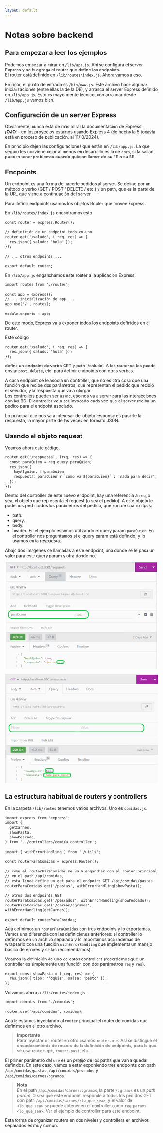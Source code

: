 ```yaml
---
layout: default
---
```


# Notas sobre backend

## Para empezar a leer los ejemplos
Podemos empezar a mirar en `/lib/app.js`. Ahí se configura el server Express y se le agrega el router que define los endpoints.  
El router está definido en `/lib/routes/index.js`. Ahora vamos a eso.

En rigor, el punto de entrada es `/bin/www.js`. Este archivo hace algunas inicializaciones (entre ellas la de la DB), y arranca el server Express definido en `/lib/app.js`. Esto es mayormente técnico, con arrancar desde `/lib/app.js` vamos bien.

## Configuración de un server Express
Obviamente, nunca está de más mirar la documentación de Express.  
**¡OJO!** - en los proyectos estamos usando Express 4 (de hecho la 5 todavía está en proceso de publicación, al 11/10/2024).

En principio dejen las configuraciones que están en `/lib/app.js`. La que seguro les conviene dejar al menos en desarrollo es la de `cors`, si la sacan, pueden tener problemas cuando quieran llamar de su FE a su BE.

## Endpoints
Un endpoint es una forma de hacerle pedidos al server. Se define por un método o verbo (GET / POST / DELETE / etc.) y un path, que es la parte de la URL que viene a continuación del server.

Para definir endpoints usamos los objetos Router que provee Express.

En `/lib/routes/index.js` encontramos esto
```
const router = express.Router();

// definición de un endpoint todo-en-uno
router.get('/saludo', (_req, res) => {
  res.json({ saludo: 'hola' });
});

// ... otros endpoints ...

export default router;
```

En `/lib/app.js` enganchamos este router a la aplicación Express.
```
import routes from './routes';

const app = express();
// ... inicialización de app ...
app.use('/', routes);

module.exports = app;
```

De este modo, Express va a exponer todos los endpoints definidos en el router.

Este código 
```
router.get('/saludo', (_req, res) => {
  res.json({ saludo: 'hola' });
});
```
define un endpoint de verbo GET y path '/saludo'. A los router se les puede enviar `post`, `delete`, etc. para definir endpoints con otros verbos.

A cada endpoint se le asocia un controller, que no es otra cosa que una función que recibe dos parámetros, que representan el pedido que recibió el servidor, y la respuesta que va a otorgar.  
Los controllers pueden ser `async`, eso nos va a servir para las interacciones con las BD.
El controller va a ser invocado cada vez que el server reciba un pedido para el endpoint asociado.

Lo principal que nos va a interesar del objeto response es pasarle la respuesta, la mayor parte de las veces en formato JSON.

## Usando el objeto request
Veamos ahora este código.  
```
router.get('/respuesta', (req, res) => {
  const paraQuien = req.query.paraQuien;
  res.json({
    hayAlguien: !!paraQuien,
    respuesta: paraQuien ? `cómo va ${paraQuien}` : 'nada para decir',
  });
});
```
Dentro del controller de este nuevo endpoint, hay una referencia a `req`, o sea, el objeto que representa el request (o sea el pedido). A este objeto le podemos pedir todos los parámetros del pedido, que son de cuatro tipos:
- path.
- query.
- body.
- header.
En el ejemplo estamos utilizando el query param `paraQuien`. En el controller nos preguntamos si el query param está definido, y lo usamos en la respuesta.

Abajo dos imágenes de llamadas a este endpoint, una donde se le pasa un valor para este query param y otra donde no.

![con query param](../images/backend/llamada-api-con-query-param.png)

![sin query params](../images/backend/llamada-api-sin-query-param.png)

## La estructura habitual de routers y controllers
En la carpeta `/lib/routes` tenemos varios archivos. Uno es `comidas.js`.  
```
import express from 'express';
import {
  getCarnes,
  showPasta,
  showPescado,
} from '../controllers/comida_controller';

import { withErrorHandling } from './utils';

const routerParaComidas = express.Router();

// como el routerParaComidas se va a enganchar con el router principal
// en el path /api/comidas,
// esta línea define un get para el endpoint GET /api/comidas/pastas
routerParaComidas.get('/pastas', withErrorHandling(showPasta));

// otros dos endpoints GET
routerParaComidas.get('/pescados', withErrorHandling(showPescado));
routerParaComidas.get('/carnes/:gramos', withErrorHandling(getCarnes));

export default routerParaComidas;
```
Acá definimos un `routerParaComidas` con tres endpoints y lo exportamos.  
Vemos una diferencia con las definiciones anteriores: el controller lo definimos en un archivo separado y lo importamos acá (además de wrapearlo con una función `withErrorHandling` que implementa un manejo básico de errores y se las recomendamos).

Veamos la definición de uno de estos controllers (recordemos que un controller es simplemente una función con dos parámetros `req` y `res`).  
```
export const showPasta = (_req, res) => {
  res.json({ tipo: 'ñoquis', salsa: 'pesto' });
};
```

Volvamos ahora a `/lib/routes/index.js`. 
```
import comidas from './comidas';

router.use('/api/comidas', comidas);
```
Acá le estamos inyectando al `router` principal el router de comidas que definimos en el otro archivo. 
> **Importante**  
> Para inyectar un router en otro usamos `router.use`. Así se distingue el encadenamiento de routers de la definición de endpoints, para lo que se usa `router.get`, `router.post`, etc..
>
El primer parámetro del `use` es un _prefijo_ de los paths que van a quedar definidos. En este caso, vamos a estar exponiendo tres endpoints con path `/api/comidas/pastas`, `/api/comidas/pescados` y `/api/comidas/carnes/:gramos`.  
> **Nota**  
> En el path `/api/comidas/carnes/:gramos`, la parte `/:gramos` es un _path param_. O sea que este endpoint responde a todos los pedidos GET con path `/api/comidas/carnes/<lo_que_sea>`, y el valor de `<lo_que_sea>` se puede obtener en el controller como `req.params.<lo_que_sea>`. Ver el ejemplo de controller para este endpoint.
>
Esta forma de organizar routers en dos niveles y controllers en archivos separados es muy común.


